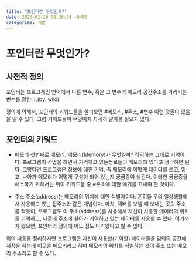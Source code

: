 ```yaml
---
title: "포인터란 무엇인가?"
date: 2020-01-29 08:26:28 -0400
categories: 개발
---
```


# 포인터란 무엇인가?

## 사전적 정의
포인터는 프로그래밍 언어에서 다른 변수, 혹은 그 변수의 메모리 공간주소를 가리키는 변수를 말한다.(by. wiki)

정의에 의해서, 포인터의 키워드들을 살펴보면 #메모리, #주소, #변수 이런 것들이 있음을 알 수 있다.
그럼 키워드들이 무엇이지 자세히 알아볼 필요가 있다.

## 포인터의 키워드

- 메모리
첫번째로 메모리, 메모리(Memory)가 무엇일까? 직역하는 그대로 기억이다. 프로그램이 작업을 하면서 기억하고 있는정보들이 메모리에 있다고 생각하면 된다.
그렇다면 프로그램은 정보에 대한 기억, 즉 메모리에 어떻게 데이터를 쓰고, 읽고, 나아가 메모리가 어떻게 구성이 되어 있는지 궁금증이 생긴다. 이러한 궁금증을 해소하기 위해서는 위이 키워드들 중 #주소에 대한 얘기를 끄내야 할 것이다.

- 주소
주소(address)는 메모리의 위치에 대한 식별자이다. 흔히들 우리 일상생활에서 사용하고 있는 집주소와 같은 개념이다. 마치, 택배를 보낼 때 보내는 곳의 주소를 적듯이, 프로그램도 이 주소(address)를 사용해서 자신이 사용할 데이터의 위치를 기억하고, 나중에 주소에 찾아가 기억하고 있는 데이터를 사용할 수 있다.
여기까지 왔으면, 포인터의 정의에 어느 정도 다가왔다고 할 수 있다.

위의 내용을 정리하자면 프로그램은 자신이 사용할(기억할) 데이터들을 임의의 공간에 저장을 하는데 이곳을 메모리라고 하며 메모리의 위치를 식별하는 것이 주소 또는 메모리 주소라고 할 수 있다.
